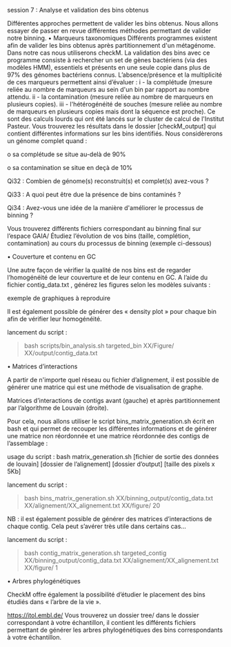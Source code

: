session 7 : Analyse et validation des bins obtenus

Différentes approches permettent de valider les bins obtenus. Nous allons essayer de passer en revue différentes méthodes permettant de valider notre binning.
•	Marqueurs taxonomiques
Différents programmes existent afin de valider les bins obtenus après partitionnement d'un métagénome. Dans notre cas nous utiliserons checkM. La validation des bins avec ce programme consiste à rechercher un set de gènes bactériens (via des modèles HMM), essentiels et présents en une seule copie dans plus de 97% des génomes bactériens connus. L’absence/présence et la multiplicité de ces marqueurs permettent ainsi d’évaluer : 
i - la complétude (mesure reliée au nombre de marqueurs au sein d'un bin par rapport au nombre attendu.
ii - la contamination (mesure reliée au nombre de marqueurs en plusieurs copies).
iii - l'hétérogénéité de souches (mesure reliée au nombre de marqueurs en plusieurs copies mais dont la séquence est proche).
Ce sont des calculs lourds qui ont été lancés sur le cluster de calcul de l'Institut Pasteur. Vous trouverez les résultats dans le dossier [checkM_output] qui contient différentes informations sur les bins identifiés.
Nous considèrerons un génome complet quand :

o	sa complétude se situe au-delà de 90%

o	sa contamination se situe en deçà de 10%


Qi32 : Combien de génome(s) reconstruit(s) et complet(s) avez-vous ?

Qi33 : A quoi peut être due la présence de bins contaminés ?

Qi34 : Avez-vous une idée de la manière d'améliorer le processus de binning ?

Vous trouverez différents fichiers correspondant au binning final sur l’espace GAIA/
Étudiez l’évolution de vos bins (taille, complétion, contamination) au cours du processus de binning (exemple ci-dessous)

•	Couverture et contenu en GC

Une autre façon de vérifier la qualité de nos bins est de regarder l’homogénéité de leur couverture et de leur contenu en GC. A l’aide du fichier contig_data.txt , générez les figures selon les modèles suivants :
 
exemple de graphiques à reproduire

Il est également possible de générer des « density plot » pour chaque bin afin de vérifier leur homogénéité.

lancement du script : 

> bash scripts/bin_analysis.sh  targeted_bin  XX/Figure/  XX/output/contig_data.txt 

•	Matrices d’interactions

A partir de n'importe quel réseau ou fichier d’alignement, il est possible de générer une matrice qui est une méthode de visualisation de graphe.

 
Matrices d’interactions de contigs avant (gauche) et après partitionnement par l’algorithme de Louvain (droite).

Pour cela, nous allons utiliser le script bins_matrix_generation.sh écrit en bash et qui permet de recouper les différentes informations et de générer une matrice non réordonnée et une matrice réordonnée des contigs de l’assemblage :

usage du script : bash matrix_generation.sh  [fichier de sortie des données de louvain]  [dossier de l’alignement]  [dossier d’output]  [taille des pixels x 5Kb]

lancement du script :

> bash bins_matrix_generation.sh  XX/binning_output/contig_data.txt  XX/alignement/XX_alignement.txt  XX/figure/  20

NB : il est également possible de générer des matrices d’interactions de chaque contig. Cela peut s’avérer très utile dans certains cas…

lancement du script : 

> bash contig_matrix_generation.sh  targeted_contig  XX/binning_output/contig_data.txt  XX/alignement/XX_alignement.txt  XX/figure/  1 

•	Arbres phylogénétiques

CheckM offre également la possibilité d’étudier le placement des bins étudiés dans « l’arbre de la vie ».

https://itol.embl.de/
Vous trouverez un dossier tree/ dans le dossier correspondant à votre échantillon, il contient les différents fichiers permettant de générer les arbres phylogénétiques des bins correspondants à votre échantillon.

